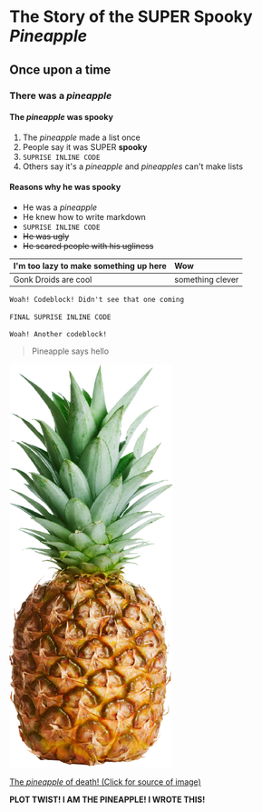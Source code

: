 # The Story of the SUPER **Spooky** *Pineapple*
## Once upon a time
### There was a *pineapple*
#### The *pineapple* was **spooky**

1. The *pineapple* made a list once
2. People say it was SUPER **spooky**
3. `SUPRISE INLINE CODE`
4. Others say it's a *pineapple* and *pineapples* can't make lists

#### Reasons why he was **spooky**
* He was a *pineapple*
* He knew how to write markdown
* `SUPRISE INLINE CODE`
* ~~He was ugly~~
* ~~He scared people with his ugliness~~

| I'm too lazy to make something up here | Wow |
| :------------- | :------------- |
| Gonk Droids are cool | something clever |
```
Woah! Codeblock! Didn't see that one coming
```
`FINAL SUPRISE INLINE CODE`
```
Woah! Another codeblock!
```
>Pineapple says hello

![Whoops! The img didn't load](pineapple.png)

[The *pineapple* of death! (Click for source of image)](http://www.bristolglobal.com/site/templates/images/pineapple.png)

**PLOT TWIST! I AM THE PINEAPPLE! I WROTE THIS!**
